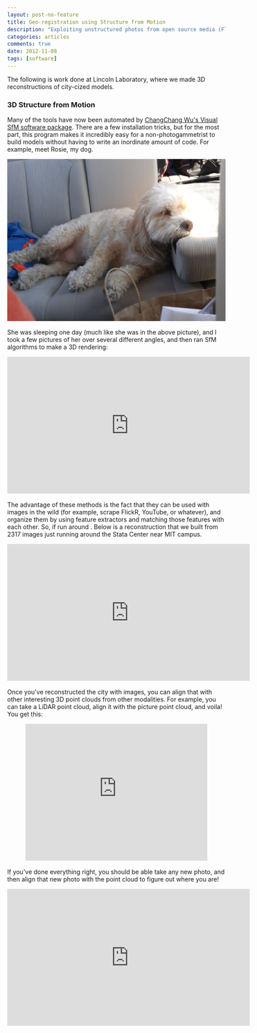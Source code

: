 ```yaml
---
layout: post-no-feature
title: Geo-registration using Structure from Motion
description: "Exploiting unstructured photos from open source media (FlickR, Youtube, etc.) to build a model for geo-locating photos"
categories: articles
comments: true
date: 2012-11-08
tags: [software]
---
```



The following is work done at Lincoln Laboratory, where we made 3D reconstructions of city-cized models. 

### 3D Structure from Motion

Many of the tools have now been automated by [ChangChang Wu's Visual SfM software package](http://ccwu.me/vsfm/). There are a few installation tricks, but for the most part, this program makes it incredibly easy for a non-photogammetrist to build models without having to write an inordinate amount of code. For example, meet Rosie, my dog. 

![Rosie](https://github.com/UCKarl/UCKarl.github.io/blob/master/_posts/20160327_141319.jpg?raw=true)

She was sleeping one day (much like she was in the above picture), and I took a few pictures of her over several different angles, and then ran SfM algorithms to make a 3D rendering:

<html>
<center>
<iframe width="560" height="315" src="https://www.youtube.com/embed/FiNwu97TQ6w" frameborder="0" allowfullscreen></iframe>
</center>
</html>

<html>
<p>
<html>

The advantage of these methods is the fact that they can be used with images in the wild (for example, scrape FlickR, YouTube, or whatever), and organize them by using feature extractors and matching those features with each other. So, if run around . Below is a reconstruction that we built from 2317 images just running around the Stata Center near MIT campus. 

<html>
<center>
<iframe width="560" height="315" src="https://www.youtube.com/embed/CJkRyo-u1_U" frameborder="0" allowfullscreen></iframe>
</center>
</html>


Once you've reconstructed the city with images, you can align that with other interesting 3D point clouds from other modalities. For example, you can take a LiDAR point cloud, align it with the picture point cloud, and voila! You get this:


<html>
<center>
<iframe width="420" height="315" src="https://www.youtube.com/embed/oc1rTzwXbc8" frameborder="0" allowfullscreen></iframe>
</center>
</html>


If you've done everything right, you should be able take any new photo, and then align that new photo with the point cloud to figure out where you are!


<html>
<center>
<iframe width="560" height="315" src="https://www.youtube.com/embed/wPtGyScg8SQ" frameborder="0" allowfullscreen></iframe>
</center>
</html>

